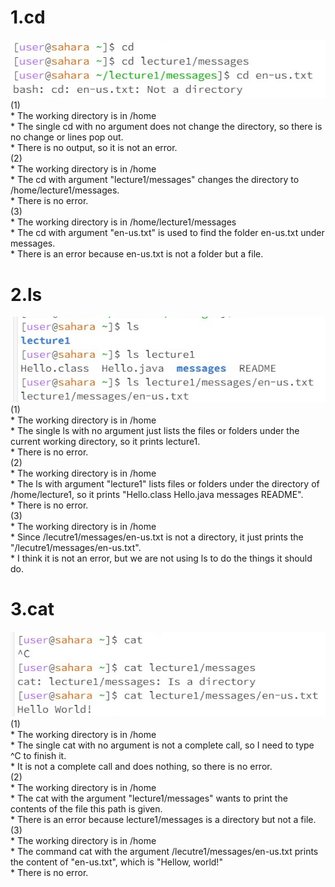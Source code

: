 # 1.cd
![Image](cd.png)
<br>(1)<br>* The working directory is in /home
<br>* The single cd with no argument does not change the directory, so there is no change or lines pop out.
<br>* There is no output, so it is not an error.
<br>(2)<br>* The working directory is in /home
<br>* The cd with argument "lecture1/messages" changes the directory to /home/lecture1/messages.
<br>* There is no error.
<br>(3)<br>* The working directory is in /home/lecture1/messages
<br>* The cd with argument "en-us.txt" is used to find the folder en-us.txt under messages.
<br>* There is an error because en-us.txt is not a folder but a file.
# 2.ls
![Image](ls.png)
<br>(1)<br>* The working directory is in /home
<br>* The single ls with no argument just lists the files or folders under the current working directory, so it prints lecture1.
<br>* There is no error.
<br>(2)<br>* The working directory is in /home
<br>* The ls with argument "lecture1" lists files or folders under the directory of /home/lecture1, so it prints "Hello.class Hello.java messages README".
<br>* There is no error.
<br>(3)<br>* The working directory is in /home
<br>* Since /lecutre1/messages/en-us.txt is not a directory, it just prints the "/lecutre1/messages/en-us.txt".
<br>* I think it is not an error, but we are not using ls to do the things it should do.

# 3.cat
![Image](cat.png)
<br>(1)<br>* The working directory is in /home
<br>* The single cat with no argument is not a complete call, so I need to type ^C to finish it.
<br>* It is not a complete call and does nothing, so there is no error.
<br>(2)<br>* The working directory is in /home
<br>* The cat with the argument "lecture1/messages" wants to print the contents of the file this path is given.
<br>* There is an error because lecture1/messages is a directory but not a file.
<br>(3)<br>* The working directory is in /home
<br>* The command cat with the argument /lecutre1/messages/en-us.txt prints the content of "en-us.txt", which is "Hellow, world!"
<br>* There is no error.
